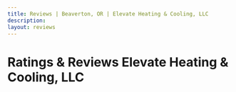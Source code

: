 ```yaml
---
title: Reviews | Beaverton, OR | Elevate Heating & Cooling, LLC
description: 
layout: reviews
---
```


# Ratings & Reviews Elevate Heating & Cooling, LLC

